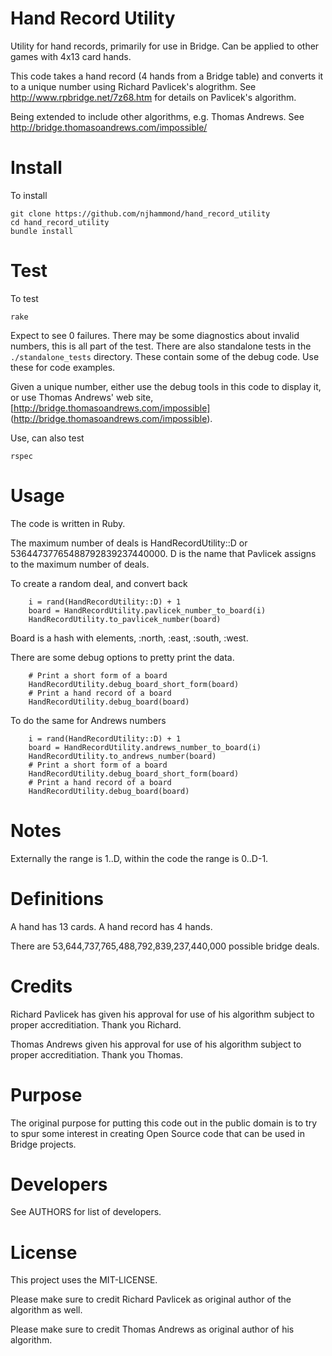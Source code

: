 Hand Record Utility
==

Utility for hand records, primarily for use in Bridge. Can be applied to other games with 4x13 card hands.

This code takes a hand record (4 hands from a Bridge table) and converts it to a unique number using Richard Pavlicek's alogrithm. See http://www.rpbridge.net/7z68.htm for details on Pavlicek's algorithm.

Being extended to include other algorithms, e.g. Thomas Andrews. See http://bridge.thomasoandrews.com/impossible/

Install
==

To install

    git clone https://github.com/njhammond/hand_record_utility
    cd hand_record_utility
    bundle install

Test
==

To test 

    rake

Expect to see 0 failures. There may be some diagnostics about invalid numbers, this is all part of the test. There are also standalone tests in the ```./standalone_tests``` directory.  These contain some of the debug code. Use these for code examples.

Given a unique number, either use the debug tools in this code to display it,
or use Thomas Andrews' web site, 
[http://bridge.thomasoandrews.com/impossible]
(http://bridge.thomasoandrews.com/impossible).

Use, can also test

    rspec

Usage
==

The code is written in Ruby.

The maximum number of deals is HandRecordUtility::D or
53644737765488792839237440000. D is the name that Pavlicek assigns to the maximum number of deals.

To create a random deal, and convert back

```
    i = rand(HandRecordUtility::D) + 1
    board = HandRecordUtility.pavlicek_number_to_board(i)
    HandRecordUtility.to_pavlicek_number(board)
```

Board is a hash with elements, :north, :east, :south, :west.

There are some debug options to pretty print the data.

```
    # Print a short form of a board
    HandRecordUtility.debug_board_short_form(board)
    # Print a hand record of a board
    HandRecordUtility.debug_board(board)
```

To do the same for Andrews numbers

```
    i = rand(HandRecordUtility::D) + 1
    board = HandRecordUtility.andrews_number_to_board(i)
    HandRecordUtility.to_andrews_number(board)
    # Print a short form of a board
    HandRecordUtility.debug_board_short_form(board)
    # Print a hand record of a board
    HandRecordUtility.debug_board(board)
```


Notes
==

Externally the range is 1..D, within the code the range is 0..D-1.

Definitions
==

A hand has 13 cards. A hand record has 4 hands. 

There are 53,644,737,765,488,792,839,237,440,000 possible bridge deals.

Credits
==

Richard Pavlicek has given his approval for use of his algorithm subject to proper accreditiation. Thank you Richard.

Thomas Andrews given his approval for use of his algorithm subject to proper accreditiation. Thank you Thomas.

Purpose
==

The original purpose for putting this code out in the public domain is to try to spur some interest in creating Open Source code that can be used in Bridge projects.

Developers
==

See AUTHORS for list of developers.


License
==

This project uses the MIT-LICENSE.

Please make sure to credit Richard Pavlicek as original author of the algorithm as well.

Please make sure to credit Thomas Andrews as original author of his algorithm.

